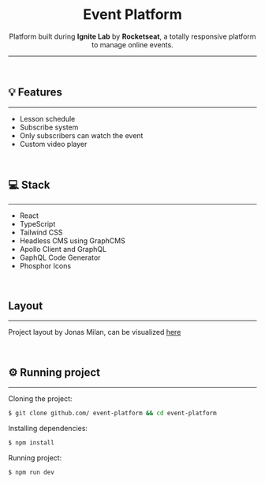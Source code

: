 <h1 align="center">Event Platform</h1>

<p align="center">
	Platform built during <b>Ignite Lab</b> by <b>Rocketseat</b>, a totally responsive platform to manage online events.
</p>
<hr>

<br>

<h2>💡 Features</h2>
<hr>

<ul>
	<li>Lesson schedule</li>
	<li>Subscribe system</li>
	<li>Only subscribers can watch the event</li>
	<li>Custom video player</li>
</ul>

<br>

<h2>💻 Stack</h2>
<hr>

<ul>
	<li>React</li>
	<li>TypeScript</li>
	<li>Tailwind CSS</li>
	<li>Headless CMS using GraphCMS</li>
	<li>Apollo Client and GraphQL</li>
	<li>GaphQL Code Generator</li>
	<li>Phosphor Icons</li>
</ul>

<br>

<h2>Layout</h2>
<hr>

<p>Project layout by Jonas Milan, can be visualized <a href="">here</a></p>

<br>

<h2>⚙ Running project</h2>
<hr>

<p>Cloning the project:</p>

```sh
$ git clone github.com/ event-platform && cd event-platform
```

<p>Installing dependencies:</p>

```sh
$ npm install
```

<p>Running project:</p>

```sh
$ npm run dev
```
